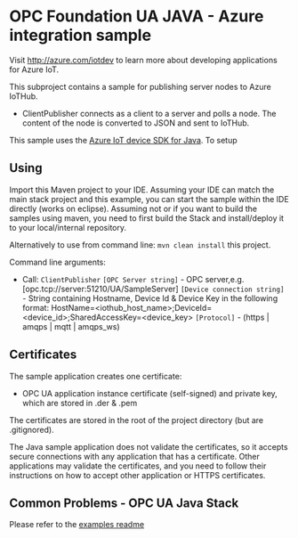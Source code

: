 # OPC Foundation UA JAVA - Azure integration sample

Visit http://azure.com/iotdev to learn more about developing applications for Azure IoT.

This subproject contains a sample for publishing server nodes to Azure IoTHub.

* ClientPublisher connects as a client to a server and polls a node. The content of the node is converted to JSON and sent to IoTHub.

This sample uses the [Azure IoT device SDK for Java](https://github.com/Azure/azure-iot-sdks/java/device/readme.md).
To setup 

## Using
Import this Maven project to your IDE. Assuming your IDE can match the main stack project and this example, you can start the sample within the IDE directly (works on eclipse). Assuming not or if you want to build the samples using maven, you need to first build the Stack and install/deploy it to your local/internal repository. 

Alternatively to use from command line: ```mvn clean install``` this project. 

Command line arguments:
* Call: ```ClientPublisher```
  ```[OPC Server string]``` - OPC server,e.g. [opc.tcp://server:51210/UA/SampleServer]
  ```[Device connection string]``` - String containing Hostname, Device Id & Device Key in the following format: HostName=<iothub_host_name>;DeviceId=<device_id>;SharedAccessKey=<device_key>
  ```[Protocol]``` - (https | amqps | mqtt | amqps_ws)

## Certificates

The sample application creates one certificate:

* OPC UA application instance certificate (self-signed) and private key, which are stored in <AppName>.der & .pem

The certificates are stored in the root of the project directory (but are .gitignored).

The Java sample application does not validate the certificates, so it accepts secure connections with any application that has a certificate. Other applications may validate the certificates, and you need to follow their instructions on how to accept other application or HTTPS certificates.

## Common Problems - OPC UA Java Stack

Please refer to the [examples readme](..\examples\readme.md)

